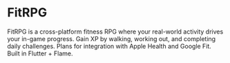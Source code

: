 # FitRPG

FitRPG is a cross-platform fitness RPG where your real-world activity drives your in-game progress. Gain XP by walking, working out, and completing daily challenges. Plans for integration with Apple Health and Google Fit. Built in Flutter + Flame.
